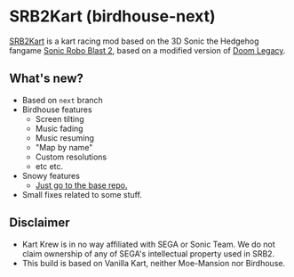 # SRB2Kart (birdhouse-next)

[SRB2Kart](https://srb2.org/mods/) is a kart racing mod based on the 3D Sonic the Hedgehog fangame [Sonic Robo Blast 2](https://srb2.org/), based on a modified version of [Doom Legacy](http://doomlegacy.sourceforge.net/).

## What's new?
- Based on `next` branch
- Birdhouse features
    - Screen tilting
    - Music fading
    - Music resuming
    - "Map by name"
    - Custom resolutions
    - etc etc.
- Snowy features
    - [Just go to the base repo.](https://github.com/JadenArc/Snowy-Kart)
- Small fixes related to some stuff.

## Disclaimer
- Kart Krew is in no way affiliated with SEGA or Sonic Team. We do not claim ownership of any of SEGA's intellectual property used in SRB2.
- This build is based on Vanilla Kart, neither Moe-Mansion nor Birdhouse.